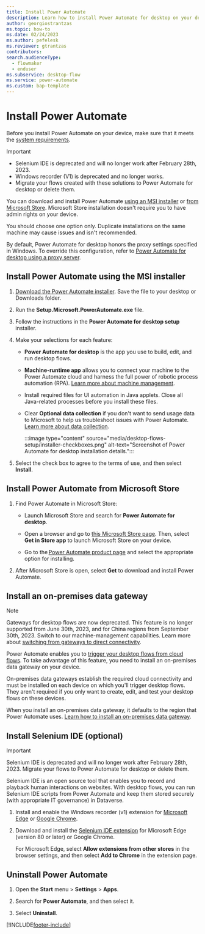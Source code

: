 ```yaml
---
title: Install Power Automate
description: Learn how to install Power Automate for desktop on your device.
author: georgiostrantzas
ms.topic: how-to
ms.date: 02/24/2023
ms.author: pefelesk
ms.reviewer: gtrantzas
contributors:
search.audienceType: 
  - flowmaker
  - enduser
ms.subservice: desktop-flow
ms.service: power-automate
ms.custom: bap-template
---
```


# Install Power Automate

Before you install Power Automate on your device, make sure that it meets the [system requirements](requirements.md).

> [!IMPORTANT]
>
> - Selenium IDE is deprecated and will no longer work after February 28th, 2023.
> - Windows recorder (V1) is deprecated and no longer works.
> - Migrate your flows created with these solutions to Power Automate for desktop or delete them.

You can download and install Power Automate [using an MSI installer](#install-power-automate-using-the-msi-installer) or [from Microsoft Store](#install-power-automate-from-microsoft-store). Microsoft Store installation doesn't require you to have admin rights on your device.

You should choose one option only. Duplicate installations on the same machine may cause issues and isn't recommended.

By default, Power Automate for desktop honors the proxy settings specified in Windows. To override this configuration, refer to [Power Automate for desktop using a proxy server](governance.md#configure-power-automate-for-desktop-to-interact-with-a-corporate-proxy-server).

## Install Power Automate using the MSI installer

1. [Download the Power Automate installer](https://go.microsoft.com/fwlink/?linkid=2102613). Save the file to your desktop or Downloads folder.

1. Run the **Setup.Microsoft.PowerAutomate.exe** file.

1. Follow the instructions in the **Power Automate for desktop setup** installer.

1. Make your selections for each feature:

    - **Power Automate for desktop** is the app you use to build, edit, and run desktop flows.

    - **Machine-runtime app** allows you to connect your machine to the Power Automate cloud and harness the full power of robotic process automation (RPA). [Learn more about machine management](./manage-machines.md).

    <!-- EDITOR'S NOTE: If Selenium IDE is no longer supported, this article shouldn't talk about installing it. -->
    - Install required files for UI automation in Java applets. Close all Java-related processes before you install these files.

    - Clear **Optional data collection** if you don't want to send usage data to Microsoft to help us troubleshoot issues with Power Automate. [Learn more about data collection](diagnostic-data.md).

      :::image type="content" source="media/desktop-flows-setup/installer-checkboxes.png" alt-text="Screenshot of Power Automate for desktop installation details.":::

1. Select the check box to agree to the terms of use, and then select **Install**.

## Install Power Automate from Microsoft Store

1. Find Power Automate in Microsoft Store:

    - Launch Microsoft Store and search for **Power Automate for desktop**.

    - Open a browser and go to [this Microsoft Store page](https://www.microsoft.com/store/productId/9NFTCH6J7FHV). Then, select **Get in Store app** to launch Microsoft Store on your device.

    - Go to the [Power Automate product page](https://make.powerautomate.com/desktop/) and select the appropriate option for installing.

1. After Microsoft Store is open, select **Get** to download and install Power Automate.

## Install an on-premises data gateway

> [!NOTE]
> Gateways for desktop flows are now deprecated. This feature is no longer supported from June 30th, 2023, and for China regions from September 30th, 2023. Switch to our machine-management capabilities. Learn more about [switching from gateways to direct connectivity](manage-machines.md#switch-from-gateways-to-direct-connectivity).

Power Automate enables you to [trigger your desktop flows from cloud flows](trigger-desktop-flows.md). To take advantage of this feature, you need to install an on-premises data gateway on your device.

On-premises data gateways establish the required cloud connectivity and must be installed on each device on which you'll trigger desktop flows. They aren't required if you only want to create, edit, and test your desktop flows on these devices.

When you install an on-premises data gateway, it defaults to the region that Power Automate uses. [Learn how to install an on-premises data gateway](/data-integration/gateway/service-gateway-install).

## Install Selenium IDE (optional)

> [!IMPORTANT]
>
> Selenium IDE is deprecated and will no longer work after February 28th, 2023. Migrate your flows to Power Automate for desktop or delete them.

Selenium IDE is an open source tool that enables you to record and playback human interactions on websites. With desktop flows, you can run Selenium IDE scripts from Power Automate and keep them stored securely (with appropriate IT governance) in Dataverse.

1. Install and enable the Windows recorder (v1) extension for [Microsoft Edge](https://go.microsoft.com/fwlink/?linkid=2151412) or [Google Chrome](https://go.microsoft.com/fwlink/?linkid=2150930).

1. Download and install the [Selenium IDE extension](https://go.microsoft.com/fwlink/?linkid=2107665) for Microsoft Edge (version 80 or later) or Google Chrome.

    For Microsoft Edge, select **Allow extensions from other stores** in the browser settings, and then select **Add to Chrome** in the extension page.

## Uninstall Power Automate

1. Open the **Start** menu > **Settings** > **Apps**.

1. Search for **Power Automate**, and then select it.

1. Select **Uninstall**.

[!INCLUDE[footer-include](../includes/footer-banner.md)]
